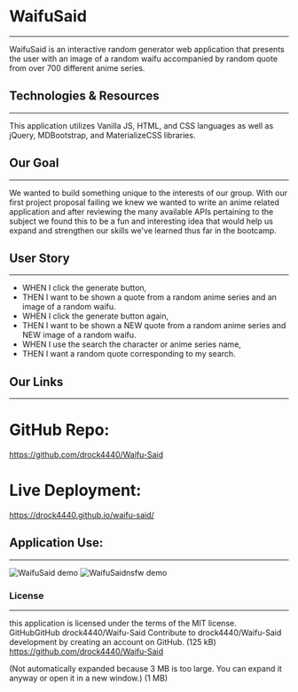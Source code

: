 # WaifuSaid
-----
WaifuSaid is an interactive random generator web application that presents the user with an image of a random waifu accompanied by random quote from over 700 different anime series.

## Technologies & Resources
-----
This application utilizes Vanilla JS, HTML, and CSS languages as well as jQuery, MDBootstrap, and MaterializeCSS libraries.

## Our Goal
-----
We wanted to build something unique to the interests of our group. With our first project proposal failing we knew we wanted to write an anime related application and after reviewing the many available APIs pertaining to the subject we found this to be a fun and interesting idea that would help us expand and strengthen our skills we've learned thus far in the bootcamp.

## User Story
-----
* WHEN I click the generate button,
* THEN I want to be shown a quote from a random anime series and an image of a random waifu.
* WHEN I click the generate button again,
* THEN I want to be shown a NEW quote from a random anime series and NEW image of a random waifu.
* WHEN I use the search the character or anime series name,
* THEN I want a random quote corresponding to my search.
## Our Links
-----
# GitHub Repo:

https://github.com/drock4440/Waifu-Said

# Live Deployment:

https://drock4440.github.io/waifu-said/


## Application Use:
-----

![WaifuSaid demo](https://media.giphy.com/media/hxx5jAI0dC3GKmpkp9/giphy.gif)
![WaifuSaidnsfw demo](https://media.giphy.com/media/DZY4bFufDcA5MXidR8/giphy.gif)

### License
-----
this application is licensed under the terms of the MIT license.
GitHubGitHub
drock4440/Waifu-Said
Contribute to drock4440/Waifu-Said development by creating an account on GitHub. (125 kB)
https://github.com/drock4440/Waifu-Said

(Not automatically expanded because 3 MB is too large. You can expand it anyway or open it in a new window.)
(1 MB)
